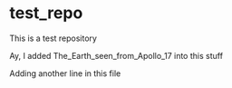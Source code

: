 # test_repo
This is a test repository


Ay, I added The_Earth_seen_from_Apollo_17 into this stuff

Adding another line in this file
